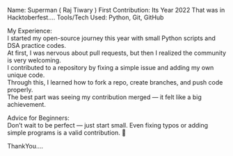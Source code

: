 Name: Superman ( Raj Tiwary )
First Contribution: Its Year 2022 That was in Hacktoberfest....
Tools/Tech Used: Python, Git, GitHub  

My Experience:  
I started my open-source journey this year with small Python scripts and DSA practice codes.  
At first, I was nervous about pull requests, but then I realized the community is very welcoming.  
I contributed to a repository by fixing a simple issue and adding my own unique code.  
Through this, I learned how to fork a repo, create branches, and push code properly.  
The best part was seeing my contribution merged — it felt like a big achievement.  

Advice for Beginners:  
Don’t wait to be perfect — just start small. Even fixing typos or adding simple programs is a valid contribution. 🚀

ThankYou....
